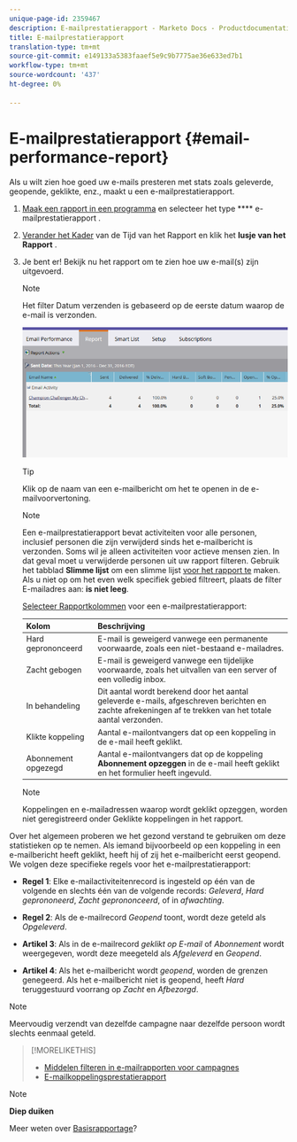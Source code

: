 ```yaml
---
unique-page-id: 2359467
description: E-mailprestatierapport - Marketo Docs - Productdocumentatie
title: E-mailprestatierapport
translation-type: tm+mt
source-git-commit: e149133a5383faaef5e9c9b7775ae36e633ed7b1
workflow-type: tm+mt
source-wordcount: '437'
ht-degree: 0%

---
```



# E-mailprestatierapport {#email-performance-report}

Als u wilt zien hoe goed uw e-mails presteren met stats zoals geleverde, geopende, geklikte, enz., maakt u een e-mailprestatierapport.

1. [Maak een rapport in een programma](../../../../product-docs/reporting/basic-reporting/creating-reports/create-a-report-in-a-program.md) en selecteer het type **** e-mailprestatierapport [](../../../../product-docs/reporting/basic-reporting/report-types/report-type-overview.md).
1. [Verander het Kader](../../../../product-docs/reporting/basic-reporting/editing-reports/change-a-report-time-frame.md) van de Tijd van het Rapport en klik het **lusje van het Rapport** .
1. Je bent er! Bekijk nu het rapport om te zien hoe uw e-mail(s) zijn uitgevoerd.

   >[!NOTE]
   >
   >Het filter Datum verzenden is gebaseerd op de eerste datum waarop de e-mail is verzonden.

   ![](assets/email-performance-report.png)

   >[!TIP]
   >
   >Klik op de naam van een e-mailbericht om het te openen in de e-mailvoorvertoning.

   >[!NOTE]
   >
   >
   >Een e-mailprestatierapport bevat activiteiten voor alle personen, inclusief personen die zijn verwijderd sinds het e-mailbericht is verzonden. Soms wil je alleen activiteiten voor actieve mensen zien. In dat geval moet u verwijderde personen uit uw rapport filteren. Gebruik het tabblad **Slimme lijst** om een slimme lijst [voor het rapport te](../../../../product-docs/core-marketo-concepts/smart-lists-and-static-lists/creating-a-smart-list/create-a-smart-list.md) maken. Als u niet op om het even welk specifiek gebied filtreert, plaats de filter E-mailadres aan: **is niet leeg**.

   [Selecteer Rapportkolommen](../../../../product-docs/reporting/basic-reporting/editing-reports/select-report-columns.md) voor een e-mailprestatierapport:

   | Kolom | Beschrijving |
   |---|---|
   | Hard geprononceerd | E-mail is geweigerd vanwege een permanente voorwaarde, zoals een niet-bestaand e-mailadres. |
   | Zacht gebogen | E-mail is geweigerd vanwege een tijdelijke voorwaarde, zoals het uitvallen van een server of een volledig inbox. |
   | In behandeling | Dit aantal wordt berekend door het aantal geleverde e-mails, afgeschreven berichten en zachte afrekeningen af te trekken van het totale aantal verzonden. |
   | Klikte koppeling | Aantal e-mailontvangers dat op een koppeling in de e-mail heeft geklikt. |
   | Abonnement opgezegd | Aantal e-mailontvangers dat op de koppeling **Abonnement opzeggen** in de e-mail heeft geklikt en het formulier heeft ingevuld. |

   >[!NOTE]
   >
   >Koppelingen en e-mailadressen waarop wordt geklikt opzeggen, worden niet geregistreerd onder Geklikte koppelingen in het rapport.

Over het algemeen proberen we het gezond verstand te gebruiken om deze statistieken op te nemen. Als iemand bijvoorbeeld op een koppeling in een e-mailbericht heeft geklikt, heeft hij of zij het e-mailbericht eerst geopend. We volgen deze specifieke regels voor het e-mailprestatierapport:

* **Regel 1**: Elke e-mailactiviteitenrecord is ingesteld op één van de volgende en slechts één van de volgende records: *Geleverd*, *Hard geprononeerd*, *Zacht geprononceerd*, of in *afwachting*.

* **Regel 2**: Als de e-mailrecord *Geopend* toont, wordt deze geteld als *Opgeleverd*.

* **Artikel 3**: Als in de e-mailrecord *geklikt op E-mail* of *Abonnement* wordt weergegeven, wordt deze meegeteld als *Afgeleverd* en *Geopend*.

* **Artikel 4**: Als het e-mailbericht wordt *geopend*, worden de grenzen genegeerd. Als het e-mailbericht niet is geopend, heeft *Hard* teruggestuurd voorrang op *Zacht* en *Afbezorgd*.

>[!NOTE]
>
>Meervoudig verzendt van dezelfde campagne naar dezelfde persoon wordt slechts eenmaal geteld.

>[!MORELIKETHIS]
>
>* [Middelen filteren in e-mailrapporten voor campagnes](../../../../product-docs/reporting/basic-reporting/report-activity/filter-assets-in-a-campaign-email-reports.md)
>* [E-mailkoppelingsprestatierapport](email-link-performance-report.md)

>



>[!NOTE]
>
>**Diep duiken**
>
>Meer weten over [Basisrapportage](http://docs.marketo.com/display/docs/basic+reporting)?

